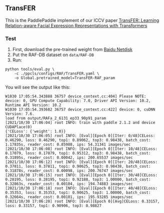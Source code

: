 
## TransFER

This is the PaddlePaddle implement of our ICCV paper [TransFER: Learning Relation-aware Facial Expression Representations with Transformers](https://openaccess.thecvf.com/content/ICCV2021/html/Xue_TransFER_Learning_Relation-Aware_Facial_Expression_Representations_With_Transformers_ICCV_2021_paper.html)


### Test

1. First, download the pre-trained weight from [Baidu Netdisk](https://pan.baidu.com/s/1nuSigUoyV2qEB6WMtzUWFQ?pwd=axfc)
2. Put the RAF-DB dataset on `data/RAF-DB`
3. Run:
```
python tools/eval.py \
    -c ./ppcls/configs/RAF/TransFER.yaml \
    -o Global.pretrained_model=TransFER-RAF_param
```

You will see the output like this:
```
W1030 17:05:54.343888 36757 device_context.cc:404] Please NOTE: device: 0, GPU Compute Capability: 7.0, Driver API Version: 10.2, Runtime API Version: 10.2
W1030 17:05:54.393682 36757 device_context.cc:422] device: 0, cuDNN Version: 7.6.
load from output/RAFa_2_6131_ep33_90p91_param
[2021/10/30 17:06:04] root INFO: train with paddle 2.1.2 and device CUDAPlace(0)
{'CELoss': {'weight': 1.0}}
[2021/10/30 17:06:05] root INFO: [Eval][Epoch 0][Iter: 0/48]CELoss: 0.46290, loss: 0.46290, top1: 0.89062, top3: 0.98438, batch_cost: 1.17835s, reader_cost: 0.85988, ips: 54.31341 images/sec
[2021/10/30 17:06:08] root INFO: [Eval][Epoch 0][Iter: 10/48]CELoss: 0.17079, loss: 0.17079, top1: 0.95312, top3: 0.98438, batch_cost: 0.31895s, reader_cost: 0.00042, ips: 200.65537 images/sec
[2021/10/30 17:06:12] root INFO: [Eval][Epoch 0][Iter: 20/48]CELoss: 0.37811, loss: 0.37811, top1: 0.90625, top3: 0.98438, batch_cost: 0.31878s, reader_cost: 0.00098, ips: 200.76747 images/sec
[2021/10/30 17:06:15] root INFO: [Eval][Epoch 0][Iter: 30/48]CELoss: 0.28195, loss: 0.28195, top1: 0.92188, top3: 1.00000, batch_cost: 0.32863s, reader_cost: 0.00104, ips: 194.74883 images/sec
[2021/10/30 17:06:18] root INFO: [Eval][Epoch 0][Iter: 40/48]CELoss: 0.35353, loss: 0.35353, top1: 0.90625, top3: 1.00000, batch_cost: 0.32664s, reader_cost: 0.00101, ips: 195.93285 images/sec
[2021/10/30 17:06:20] root INFO: [Eval][Epoch 0][Avg]CELoss: 0.33157, loss: 0.33157, top1: 0.90906, top3: 0.98827
```



